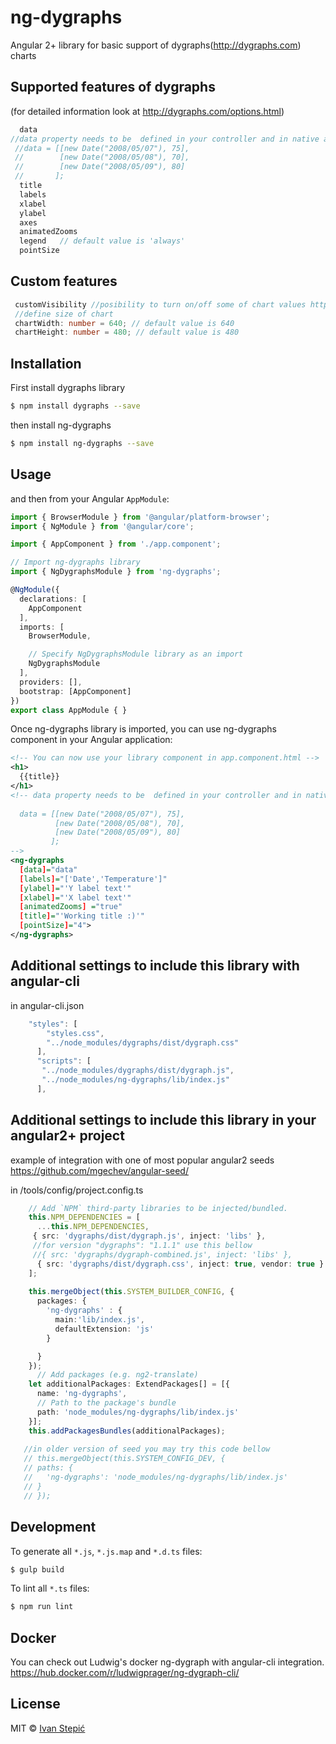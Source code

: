 # ng-dygraphs
Angular 2+ library for basic support of dygraphs(http://dygraphs.com) charts

## Supported features of dygraphs 
(for detailed information look at http://dygraphs.com/options.html)

 ```typescript
   data 
 //data property needs to be  defined in your controller and in native array format http://dygraphs.com/data.html#array
  //data = [[new Date("2008/05/07"), 75],
  //        [new Date("2008/05/08"), 70],
  //        [new Date("2008/05/09"), 80]
  //       ];
   title
   labels
   xlabel
   ylabel
   axes
   animatedZooms
   legend   // default value is 'always'
   pointSize
```

## Custom features
 ```typescript
  customVisibility //posibility to turn on/off some of chart values http://dygraphs.com/tests/visibility.html, default value is 'false'
  //define size of chart
  chartWidth: number = 640; // default value is 640
  chartHeight: number = 480; // default value is 480
```

## Installation

First install dygraphs library

```bash
$ npm install dygraphs --save
```
then install ng-dygraphs

```bash
$ npm install ng-dygraphs --save
```

## Usage
 
and then from your Angular `AppModule`:

```typescript
import { BrowserModule } from '@angular/platform-browser';
import { NgModule } from '@angular/core';

import { AppComponent } from './app.component';

// Import ng-dygraphs library
import { NgDygraphsModule } from 'ng-dygraphs';

@NgModule({
  declarations: [
    AppComponent
  ],
  imports: [
    BrowserModule,

    // Specify NgDygraphsModule library as an import
    NgDygraphsModule
  ],
  providers: [],
  bootstrap: [AppComponent]
})
export class AppModule { }
```

Once ng-dygraphs library is imported, you can use ng-dygraphs component in your Angular application:

```xml
<!-- You can now use your library component in app.component.html -->
<h1>
  {{title}}
</h1>
<!-- data property needs to be  defined in your controller and in native array format http://dygraphs.com/data.html#array
  
  data = [[new Date("2008/05/07"), 75],
          [new Date("2008/05/08"), 70],
          [new Date("2008/05/09"), 80]
         ];
-->
<ng-dygraphs
  [data]="data"
  [labels]="['Date','Temperature']"
  [ylabel]="'Y label text'"
  [xlabel]="'X label text'"
  [animatedZooms] ="true"
  [title]="'Working title :)'"
  [pointSize]="4">
</ng-dygraphs>
```

## Additional settings to include this library with angular-cli

in angular-cli.json
```typescript
    "styles": [
        "styles.css",
        "../node_modules/dygraphs/dist/dygraph.css"
      ],
      "scripts": [
       "../node_modules/dygraphs/dist/dygraph.js",
       "../node_modules/ng-dygraphs/lib/index.js"
      ],
```


## Additional settings to include this library in your angular2+ project
example of integration with one of most popular angular2 seeds https://github.com/mgechev/angular-seed/

in /tools/config/project.config.ts
```typescript
    // Add `NPM` third-party libraries to be injected/bundled.
    this.NPM_DEPENDENCIES = [
      ...this.NPM_DEPENDENCIES,
     { src: 'dygraphs/dist/dygraph.js', inject: 'libs' },
     //for version "dygraphs": "1.1.1" use this bellow
     //{ src: 'dygraphs/dygraph-combined.js', inject: 'libs' },
      { src: 'dygraphs/dist/dygraph.css', inject: true, vendor: true }
    ];
    
    this.mergeObject(this.SYSTEM_BUILDER_CONFIG, {
      packages: {
        'ng-dygraphs' : {
          main:'lib/index.js',
          defaultExtension: 'js'
        }

      }
    });
      // Add packages (e.g. ng2-translate)
    let additionalPackages: ExtendPackages[] = [{
      name: 'ng-dygraphs',
      // Path to the package's bundle
      path: 'node_modules/ng-dygraphs/lib/index.js'
    }];
    this.addPackagesBundles(additionalPackages);
    
   //in older version of seed you may try this code bellow 
   // this.mergeObject(this.SYSTEM_CONFIG_DEV, {
   // paths: {
   //   'ng-dygraphs': 'node_modules/ng-dygraphs/lib/index.js'
   // }
   // });
```

## Development

To generate all `*.js`, `*.js.map` and `*.d.ts` files:

```bash
$ gulp build
```

To lint all `*.ts` files:

```bash
$ npm run lint
```

## Docker

You can check out Ludwig's docker ng-dygraph with angular-cli integration.
https://hub.docker.com/r/ludwigprager/ng-dygraph-cli/


## License

MIT © [Ivan Stepić](stepicivan@gmail.com)
